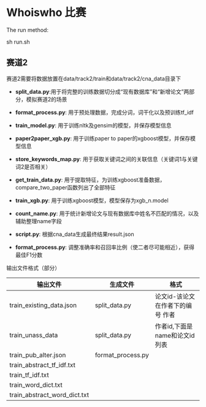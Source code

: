 # Whoiswho 比赛

The run method:

sh run.sh

## 赛道2
赛道2需要将数据放置在data/track2/train和data/track2/cna_data目录下


* **split_data.py**:用于将完整的训练数据切分成“现有数据库”和“新增论文”两部分，模拟赛道2的场景

* **format_process.py**: 用于预处理数据，完成分词，词干化以及预训练tf_idf

* **train_model.py**: 用于训练nltk及gensim的模型，并保存模型信息

* **paper2paper_xgb.py**: 用于训练paper to paper的xgboost模型，并保存模型信息

* **store_keywords_map.py**: 用于获取关键词之间的关联信息（关键词1与关键词2是否相关）

* **get_train_data.py**: 用于提取特征，为训练xgboost准备数据，compare_two_paper函数列出了全部特征

* **train_xgb.py**: 用于训练xgboost模型，模型保存为xgb_n.model

* **count_name.py**: 用于统计新增论文与现有数据库中姓名不匹配的情况，以及辅助整理name字段

* **script.py**: 根据cna_data生成最终结果result.json

* **format_process.py**: 调整准确率和召回率比例（使二者尽可能相近），获得最佳F1分数



输出文件格式（部分）

| 输出文件 | 生成文件 | 格式 |
| - | - | - |
| train_existing_data.json | split_data.py | 论文id-该论文在作者下的编号 作者 |
| train_unass_data | split_data.py | 作者id,下面是name和论文id列表|
| train_pub_alter.json | format_process.py | |
| train_abstract_tf_idf.txt | |
| train_tf_idf.txt | |
| train_word_dict.txt | |
| train_abstract_word_dict.txt | |
